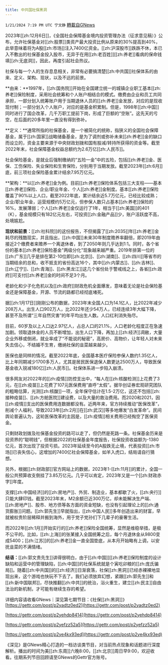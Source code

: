 ```yaml
---
title: 中共国社保黑洞
---
```

`1/21/2024 7:19 PM UTC 宁文静` [轉載自GNews](https://gnews.org/articles/2240145)

2023年[[zh:12月6日]]，《全国社会保障基金境内投资管理办法（征求意见稿）》公布，允许社保基金对[[zh:股票]]类资产最大投资比例从原来的30%提高到40%，此举意味着将为A股[[zh:市场]]注入7400亿资金。[[zh:沪深股市]]跌跌不休，本已入不敷出的社保基金投入股市，无异于在用[[zh:老百姓]][[zh:养老]]看病的保命钱填[[zh:无底洞]]，因此，再度引起社会热议。

  

社保与每一个人的生存息息相关，非常有必要搞清楚[[zh:中共国]]社保体系的由来、定义、架构、现状，以及不远的前景。

  

**由来：**1997年，[[zh:国务院]]开始在全国建立统一的城镇企业职工基本[[zh:养老]]保险制度，采用社会统筹和个人账户相结合的模式。缴费由企业和员工共同承担，一部分划入统筹账户用于当期退休人员的[[zh:养老]]金发放，对应的是现收现付制；一部分划入个人账户，对应的是基金积累制。但是，1998年[[zh:中国]]同时进行了国企改革，几千万职工提前下岗，形成了巨额的“空账”。这先天的亏空，在后面的20多年里一直没有得到弥补。

  

  
**定义：**通常所指的社保基金，是一个被简化的统称，指狭义的全国社会保障基金，属于[[zh:国家]]战略储备基金，是为了调剂或弥补未来[[zh:养老]]金的缺口而设立的，资金主要来源于中央财政划拨和国有股减/转持所获得的资金等。截至2022年末，社会保障基金权益总额约为2.6万亿[[zh:人民币]]。

  

社会保险基金，是就业后强制缴纳的“五险一金”中的五险，包括[[zh:养老]]金、医保、工伤保险、失业保险和生育保险，分别用于当期发放。截至2023年[[zh:6月]]底，前三项社会保险基金累计结余7.95万亿元。

  
  

**架构：**以[[zh:养老]]金为例。目前[[zh:养老]]保险体系包括三大支柱——基本[[zh:养老]]保险、企业/职业年金、个人[[zh:养老]]金制度。基本[[zh:养老]]保险覆盖了90%以上人口，截至2022年底，累计结余近5.7万亿元，已经比较成熟；企业/职业年金，运营规模约5万亿元，但参保人数只占基本[[zh:养老]]保险的16%，发展薄弱；个人[[zh:养老]]金仅运行了1年，相当于[[zh:美国]]的401（K），基金规模只有182亿元左右，可投资[[zh:金融产品]]少，账户活跃度不高，处境尴尬。

  

**现状和前景：**[[zh:社科院]]的这份报告，不但揭露了[[zh:2035]]年[[zh:养老]]金耗尽的残酷现实，并且指出，[[zh:中国]]未来30年制度赡养率翻倍，即2019年由接近2个缴费者来赡养一个离退休者，到了2050年则几乎达到1:1。同时，各个省份的基本[[zh:养老]]保险基金"两级分化"现象越来越严重。2019年排第一位的[[zh:广东]]几乎是排在第2-10位即[[zh:北京]]、[[zh:湖南]]、[[zh:四川]]等省市的当期结余的总和，收不抵支的省份高达16个，其中[[zh:内蒙古]]、[[zh:吉林]]、[[zh:辽宁]]、[[zh:青海]]、[[zh:黑龙江]]这几个省份处于警戒线之上，各省[[zh:政府]]可支付[[zh:养老]]金的时间不足3个月。

  

老龄化和少子化危机以及[[zh:政府]]财政危机全面爆发，意味着无论是社会保险基金还是保障基金，开源、节流的路都已经彻底堵死。

  

据[[zh:1月17日]]刚刚公布的数据，2023年末全国人口为14.1亿人，比2022年减少208万人。出生人口902万人，比2022年还少54万人，已经连续3年大幅下降，甚至不及所谓“三年自然灾害”的年平均出生人数。人口红利消失殆尽。

  

目前，60岁及以上人口达2.97亿人，占总人口的21.1%，人口老龄化程度正在急速加剧。领取退休金的人员不断增加，出生人口下降，再加上[[zh:经济]]凋敝，大量企业外移或倒闭，就业率成了“不能说的秘密”，高房价、高物价，让年轻人对未来失去信心，不结婚不生育，缴纳社保的韭菜越来越少。

  

医保也是同样的情况。截至2022年底，全国基本医疗保险参保人数约1.35亿人，比上年同期减少1700多万人，尤其是居民医保退保人数更达2500万人，导致医保基金收入锐减180亿[[zh:人民币]]。社保体系进一步陷入崩溃。

  

很多网友对2022年的[[zh:疫情]]防控支出中，“每人在[[zh:核酸检测]]上花费了3元，在[[zh:疫苗]]上花费了107元医保费用”直呼“太假”。据华创证券宏观研究团队的粗略估算，光测[[zh:核酸]]一项，全年保守估计在1.5-2万亿，这还不包括[[zh:接种疫苗]]、[[zh:方舱医院]]建设费，以及大量的救治费用。而2020和2021，因[[zh:疫情]]支出的医保费用连数据都没有。近两年来，官方持续推动“医保改革”，削减个人福利，导致2023年[[zh:2月]]在[[zh:武汉]]等多地爆发“白发革命”。民间舆论普遍认为，这轮医保改革的主因是，[[zh:疫情]]相关费用已经掏空了医保资金。

  

只剩财政划拨及社保基金投资的路可以走了，但仍然是死路一条。社保基金历来是投资界的“聪明钱”，但根据2022的社保基金年度报告，社保投资收益额为-1380亿元，首次出现了投资亏损。2023年延续至今的A股跌无止境，代表投资[[zh:市场]]已丧失信心，这增加的7400亿社会保障基金，如羊入虎口，结局请自行猜想。

  

另外，根据[[zh:财政部]]官方网站上的数据，2023年1-[[zh:11月]]的累计，全国一般公共预算收支倒挂了3.85万亿元。几乎可以肯定，2023年又是一个[[zh:财政赤字]]年度。

  

支撑[[zh:中国经济]]的[[zh:房地产]]、外贸、制造业，基本都歇了火，[[zh:央行]]只能大肆印钱。截至2023年末，M2余额已近300万亿，却未能解决生产端、[[zh:房地产]]、股市、地方债等各方面的资金短缺，也没有引起理论上的[[zh:通货膨胀]]问题。[[zh:郭先生]]早就指出，[[zh:中国人民]]多年创造出来的财富，早就被权贵阶层稀释并搬到海外，用于党子党孙们下几辈子的豪奢生活。

  

而2022年[[zh:1月]]开始实行的[[zh:养老]]保险全国统筹，显然是维稳举措，是极不公平的。比如，[[zh:上海]]的张某接入全国统筹之后，每个月退休金从9800变成5400；[[zh:江苏]]的[[zh:养老]]金一直全国垫底，从本月开始略有上调，以安抚韭菜的不满情绪。

  

**结语：**[[zh:郭文贵先生]]讲得很明白，由于[[zh:中国]][[zh:养老]]保险制度的设计缺陷和运营中的管理缺陷，[[zh:中国]]的社保系统就是个寅吃卯粮的[[zh:庞氏骗局]]。随着[[zh:中共国]]的[[zh:经济]]日渐衰落，社保[[zh:黑洞]]已经赤裸裸地显现出来，这个游戏也快玩不下去了。我们必须放弃幻想，紧跟[[zh:郭先生]]和[[zh:新中国联邦]]，尽快推翻[[zh:中共]]的统治，浴火重生，建立[[zh:民主]]自由法治的新机制，才可能有继续生存的希望。

  

详细内容请收看GNews｜深见第七期节目：《社保[[zh:黑洞]]》        [https://gettr.com/post/p2yadtz0ed2](https://gettr.com/post/p2yadtz0ed2) 

[https://gettr.com/post/p2yehdp8414](https://gettr.com/post/p2yehdp8414)

[https://gettr.com/post/p2yefzz52a5](https://gettr.com/post/p2yefzz52a5)

[https://gettr.com/post/p2ye4kx93ed](https://gettr.com/post/p2ye4kx93ed)

  
  

《深见》是GNews精心打造的一档访谈类节目，对当前热点现象和话题进行深度解析。播出的时间为美[[zh:东周]]六晚8:00，[[zh:北京]]周日早9:00，欢迎收看。往期系列节目回顾请至GNews的Gettr官方账号。
